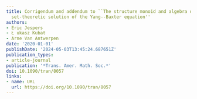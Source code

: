 ```yaml
---
title: Corrigendum and addendum to ``The structure monoid and algebra of a non-degenerate
  set-theoretic solution of the Yang--Baxter equation''
authors:
- Eric Jespers
- Ł ukasz Kubat
- Arne Van Antwerpen
date: '2020-01-01'
publishDate: '2024-05-03T13:45:24.687651Z'
publication_types:
- article-journal
publication: '*Trans. Amer. Math. Soc.*'
doi: 10.1090/tran/8057
links:
- name: URL
  url: https://doi.org/10.1090/tran/8057
---
```

